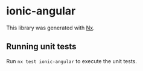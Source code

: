 # ionic-angular

This library was generated with [Nx](https://nx.dev).

## Running unit tests

Run `nx test ionic-angular` to execute the unit tests.
